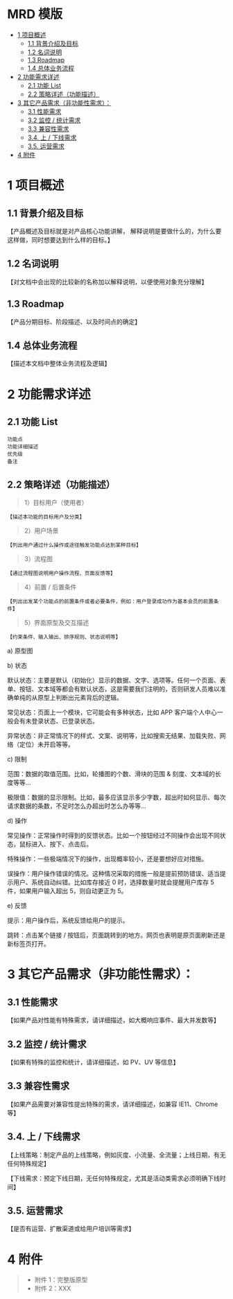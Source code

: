 # MRD 模版
<!-- vim-markdown-toc GFM -->

* [1 项目概述](#1-项目概述)
    * [1.1 背景介绍及目标](#11-背景介绍及目标)
    * [1.2 名词说明](#12-名词说明)
    * [1.3 Roadmap](#13-roadmap)
    * [1.4 总体业务流程](#14-总体业务流程)
* [2 功能需求详述](#2-功能需求详述)
    * [2.1 功能 List](#21-功能-list)
    * [2.2 策略详述（功能描述）](#22-策略详述功能描述)
* [3 其它产品需求（非功能性需求）：](#3-其它产品需求非功能性需求)
    * [3.1 性能需求](#31-性能需求)
    * [3.2 监控 / 统计需求](#32-监控--统计需求)
    * [3.3 兼容性需求](#33-兼容性需求)
    * [3.4. 上 / 下线需求](#34-上--下线需求)
    * [3.5. 运营需求](#35-运营需求)
* [4 附件](#4-附件)

<!-- vim-markdown-toc -->
# 1 项目概述
## 1.1 背景介绍及目标
【产品概述及目标就是对产品核心功能讲解， 解释说明是要做什么的，为什么要这样做，同时想要达到什么样的目标。】

## 1.2 名词说明
【对文档中会出现的比较新的名称加以解释说明，以便使用对象充分理解】

## 1.3 Roadmap
【产品分期目标、阶段描述、以及时间点的确定】

## 1.4 总体业务流程
【描述本文档中整体业务流程及逻辑】

# 2 功能需求详述
## 2.1 功能 List
```
功能点
功能详细描述
优先级
备注
```
## 2.2 策略详述（功能描述）
> 1）目标用户（使用者）
```
【描述本功能的目标用户及分类】
```

> 2）用户场景
```
【列出用户通过什么操作或途径触发功能点达到某种目标】
```

> 3）流程图
```
【通过流程图说明用户操作流程、页面反馈等】
```

> 4）前置 / 后置条件
```
【列出出发某个功能点的前置条件或者必要条件，例如：用户登录成功作为基本会员的前置条件】
```

> 5）界面原型及交互描述
```
【约束条件、输入输出、排序规则、状态说明等】
```
a) 原型图

b) 状态

默认状态：主要是默认（初始化）显示的数据、文字、选项等。任何一个页面、表单、按钮、文本域等都会有默认状态，这是需要我们注明的，否则研发人员难以准确单纯的从原型上判断出元素背后的逻辑。

常见状态：页面上一个模块，它可能会有多种状态，比如 APP 客户端个人中心一般会有未登录状态、已登录状态。

异常状态：非正常情况下的样式、文案、说明等，比如搜索无结果、加载失败、网络（定位）未开启等等。

c) 限制

范围：数据的取值范围。比如，轮播图的个数、滑块的范围 & 刻度、文本域的长度等等...

极限值：数据的显示限制。比如，最多应该显示多少字数，超出时如何显示、每次请求数据的条数，不足时怎么办超出时怎么办等等...

d) 操作

常见操作：正常操作时得到的反馈状态。比如一个按钮经过不同操作会出现不同状态，鼠标进入、按下、点击后。

特殊操作：一些极端情况下的操作，出现概率较小，还是要想好应对措施。

误操作：用户操作错误的情况。这种情况采取的措施一般是提前预防错误、适当提示用户、系统自动纠错。比如库存接近 0 时，选择数量时就会提醒用户库存 5 件，如果用户输入超出 5，则自动更正为 5。

e) 反馈

提示：用户操作后，系统反馈给用户的提示。

跳转：点击某个链接 / 按钮后，页面跳转到的地方。网页也表明是原页面刷新还是新标签页打开。

# 3 其它产品需求（非功能性需求）：
## 3.1 性能需求
【如果产品对性能有特殊需求，请详细描述，如大概响应事件、最大并发数等】

## 3.2 监控 / 统计需求
【如果有特殊的监控和统计，请详细描述，如 PV、UV 等信息】

## 3.3 兼容性需求
【如果产品需要对兼容性提出特殊的需求，请详细描述，如兼容 IE11、Chrome 等】

## 3.4. 上 / 下线需求
【上线策略：制定产品的上线策略，例如灰度、小流量、全流量；上线日期，有无任何特殊规定】

【下线需求：预定下线日期，无任何特殊规定，尤其是活动类需求必须明确下线时间】

## 3.5. 运营需求
【是否有运营、扩散渠道或给用户培训等需求】

# 4 附件
> * 附件 1：完整版原型
> * 附件 2：XXX
